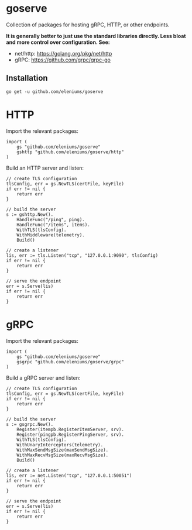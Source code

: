 # goserve
Collection of packages for hosting gRPC, HTTP, or other endpoints.

**It is generally better to just use the standard libraries directly. Less bloat and more control over configuration. See:**
- net/http: https://golang.org/pkg/net/http
- gRPC: https://github.com/grpc/grpc-go

## Installation
```
go get -u github.com/eleniums/goserve
```

# HTTP
Import the relevant packages:
```
import (
	gs "github.com/eleniums/goserve"
	gshttp "github.com/eleniums/goserve/http"
)
```

Build an HTTP server and listen:
```
// create TLS configuration
tlsConfig, err = gs.NewTLS(certFile, keyFile)
if err != nil {
	return err
}

// build the server
s := gshttp.New().
	HandleFunc("/ping", ping).
	HandleFunc("/items", items).
	WithTLS(tlsConfig).
	WithMiddleware(telemetry).
	Build()

// create a listener
lis, err := tls.Listen("tcp", "127.0.0.1:9090", tlsConfig)
if err != nil {
	return err
}

// serve the endpoint
err = s.Serve(lis)
if err != nil {
    return err
}
```

# gRPC
Import the relevant packages:
```
import (
	gs "github.com/eleniums/goserve"
	gsgrpc "github.com/eleniums/goserve/grpc"
)
```

Build a gRPC server and listen:
```
// create TLS configuration
tlsConfig, err = gs.NewTLS(certFile, keyFile)
if err != nil {
	return err
}

// build the server
s := gsgrpc.New().
	Register(itempb.RegisterItemServer, srv).
	Register(pingpb.RegisterPingServer, srv).
	WithTLS(tlsConfig).
	WithUnaryInterceptors(telemetry).
	WithMaxSendMsgSize(maxSendMsgSize).
	WithMaxRecvMsgSize(maxRecvMsgSize).
	Build()

// create a listener
lis, err := net.Listen("tcp", "127.0.0.1:50051")
if err != nil {
	return err
}

// serve the endpoint
err = s.Serve(lis)
if err != nil {
    return err
}
```
